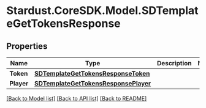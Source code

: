 # Stardust.CoreSDK.Model.SDTemplateGetTokensResponse
## Properties

Name | Type | Description | Notes
------------ | ------------- | ------------- | -------------
**Token** | [**SDTemplateGetTokensResponseToken**](SDTemplateGetTokensResponseToken.md) |  | 
**Player** | [**SDTemplateGetTokensResponsePlayer**](SDTemplateGetTokensResponsePlayer.md) |  | 

[[Back to Model list]](../README.md#documentation-for-models) [[Back to API list]](../README.md#documentation-for-api-endpoints) [[Back to README]](../README.md)

